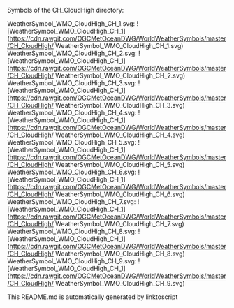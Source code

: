 Symbols of the CH_CloudHigh directory: 

WeatherSymbol_WMO_CloudHigh_CH_1.svg: ![WeatherSymbol_WMO_CloudHigh_CH_1](https://cdn.rawgit.com/OGCMetOceanDWG/WorldWeatherSymbols/master/CH_CloudHigh/ WeatherSymbol_WMO_CloudHigh_CH_1.svg)
WeatherSymbol_WMO_CloudHigh_CH_2.svg: ![WeatherSymbol_WMO_CloudHigh_CH_1](https://cdn.rawgit.com/OGCMetOceanDWG/WorldWeatherSymbols/master/CH_CloudHigh/ WeatherSymbol_WMO_CloudHigh_CH_2.svg)
WeatherSymbol_WMO_CloudHigh_CH_3.svg: ![WeatherSymbol_WMO_CloudHigh_CH_1](https://cdn.rawgit.com/OGCMetOceanDWG/WorldWeatherSymbols/master/CH_CloudHigh/ WeatherSymbol_WMO_CloudHigh_CH_3.svg)
WeatherSymbol_WMO_CloudHigh_CH_4.svg: ![WeatherSymbol_WMO_CloudHigh_CH_1](https://cdn.rawgit.com/OGCMetOceanDWG/WorldWeatherSymbols/master/CH_CloudHigh/ WeatherSymbol_WMO_CloudHigh_CH_4.svg)
WeatherSymbol_WMO_CloudHigh_CH_5.svg: ![WeatherSymbol_WMO_CloudHigh_CH_1](https://cdn.rawgit.com/OGCMetOceanDWG/WorldWeatherSymbols/master/CH_CloudHigh/ WeatherSymbol_WMO_CloudHigh_CH_5.svg)
WeatherSymbol_WMO_CloudHigh_CH_6.svg: ![WeatherSymbol_WMO_CloudHigh_CH_1](https://cdn.rawgit.com/OGCMetOceanDWG/WorldWeatherSymbols/master/CH_CloudHigh/ WeatherSymbol_WMO_CloudHigh_CH_6.svg)
WeatherSymbol_WMO_CloudHigh_CH_7.svg: ![WeatherSymbol_WMO_CloudHigh_CH_1](https://cdn.rawgit.com/OGCMetOceanDWG/WorldWeatherSymbols/master/CH_CloudHigh/ WeatherSymbol_WMO_CloudHigh_CH_7.svg)
WeatherSymbol_WMO_CloudHigh_CH_8.svg: ![WeatherSymbol_WMO_CloudHigh_CH_1](https://cdn.rawgit.com/OGCMetOceanDWG/WorldWeatherSymbols/master/CH_CloudHigh/ WeatherSymbol_WMO_CloudHigh_CH_8.svg)
WeatherSymbol_WMO_CloudHigh_CH_9.svg: ![WeatherSymbol_WMO_CloudHigh_CH_1](https://cdn.rawgit.com/OGCMetOceanDWG/WorldWeatherSymbols/master/CH_CloudHigh/ WeatherSymbol_WMO_CloudHigh_CH_9.svg)

This README.md is automatically generated by linktoscript
